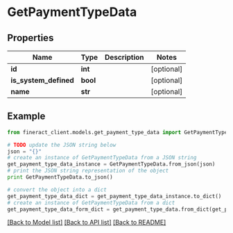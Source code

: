 # GetPaymentTypeData


## Properties

Name | Type | Description | Notes
------------ | ------------- | ------------- | -------------
**id** | **int** |  | [optional] 
**is_system_defined** | **bool** |  | [optional] 
**name** | **str** |  | [optional] 

## Example

```python
from fineract_client.models.get_payment_type_data import GetPaymentTypeData

# TODO update the JSON string below
json = "{}"
# create an instance of GetPaymentTypeData from a JSON string
get_payment_type_data_instance = GetPaymentTypeData.from_json(json)
# print the JSON string representation of the object
print GetPaymentTypeData.to_json()

# convert the object into a dict
get_payment_type_data_dict = get_payment_type_data_instance.to_dict()
# create an instance of GetPaymentTypeData from a dict
get_payment_type_data_form_dict = get_payment_type_data.from_dict(get_payment_type_data_dict)
```
[[Back to Model list]](../README.md#documentation-for-models) [[Back to API list]](../README.md#documentation-for-api-endpoints) [[Back to README]](../README.md)


